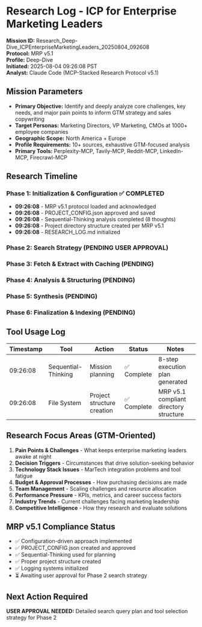 # Research Log - ICP for Enterprise Marketing Leaders
**Mission ID:** Research_Deep-Dive_ICPEnterpriseMarketingLeaders_20250804_092608  
**Protocol:** MRP v5.1  
**Profile:** Deep-Dive  
**Initiated:** 2025-08-04 09:26:08 PST  
**Analyst:** Claude Code (MCP-Stacked Research Protocol v5.1)

## Mission Parameters
- **Primary Objective:** Identify and deeply analyze core challenges, key needs, and major pain points to inform GTM strategy and sales copywriting
- **Target Personas:** Marketing Directors, VP Marketing, CMOs at 1000+ employee companies
- **Geographic Scope:** North America + Europe
- **Profile Requirements:** 10+ sources, exhaustive GTM-focused analysis
- **Primary Tools:** Perplexity-MCP, Tavily-MCP, Reddit-MCP, LinkedIn-MCP, Firecrawl-MCP

## Research Timeline

### Phase 1: Initialization & Configuration ✅ COMPLETED
- **09:26:08** - MRP v5.1 protocol loaded and acknowledged
- **09:26:08** - PROJECT_CONFIG.json approved and saved
- **09:26:08** - Sequential-Thinking analysis completed (8 thoughts)  
- **09:26:08** - Project directory structure created per MRP v5.1
- **09:26:08** - RESEARCH_LOG.md initialized

### Phase 2: Search Strategy (PENDING USER APPROVAL)
### Phase 3: Fetch & Extract with Caching (PENDING)
### Phase 4: Analysis & Structuring (PENDING)  
### Phase 5: Synthesis (PENDING)
### Phase 6: Finalization & Indexing (PENDING)

## Tool Usage Log
| Timestamp | Tool | Action | Status | Notes |
|-----------|------|--------|--------|-------|
| 09:26:08 | Sequential-Thinking | Mission planning | ✅ Complete | 8-step execution plan generated |
| 09:26:08 | File System | Project structure creation | ✅ Complete | MRP v5.1 compliant directory structure |

## Research Focus Areas (GTM-Oriented)
1. **Pain Points & Challenges** - What keeps enterprise marketing leaders awake at night
2. **Decision Triggers** - Circumstances that drive solution-seeking behavior
3. **Technology Stack Issues** - MarTech integration problems and tool fatigue
4. **Budget & Approval Processes** - How purchasing decisions are made
5. **Team Management** - Scaling challenges and resource allocation
6. **Performance Pressure** - KPIs, metrics, and career success factors
7. **Industry Trends** - Current challenges facing marketing leadership
8. **Competitive Intelligence** - How they research and evaluate solutions

## MRP v5.1 Compliance Status
- ✅ Configuration-driven approach implemented
- ✅ PROJECT_CONFIG.json created and approved
- ✅ Sequential-Thinking used for planning
- ✅ Proper project structure created
- ✅ Logging systems initialized  
- ⏳ Awaiting user approval for Phase 2 search strategy

## Next Action Required
**USER APPROVAL NEEDED:** Detailed search query plan and tool selection strategy for Phase 2